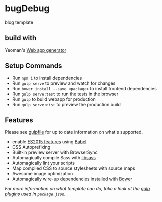 # bugDebug

blog template

## build with

Yeoman's [Web app generator](https://github.com/yeoman/generator-webapp)

## Setup Commands

- Run `npm i` to install dependencies
- Run `gulp serve` to preview and watch for changes
- Run `bower install --save <package>` to install frontend dependencies
- Run `gulp serve:test` to run the tests in the browser
- Run `gulp` to build webapp for production
- Run `gulp serve:dist` to preview the production build

## Features

Please see [gulpfile](gulpfile.js) for up to date information on what's supported.

* enable [ES2015 features](https://babeljs.io/docs/learn-es2015/) using [Babel](https://babeljs.io)
* CSS Autoprefixing
* Built-in preview server with BrowserSync
* Automagically compile Sass with [libsass](http://libsass.org)
* Automagically lint your scripts
* Map compiled CSS to source stylesheets with source maps
* Awesome image optimization
* Automagically wire-up dependencies installed with [Bower](http://bower.io)

*For more information on what template can do, take a look at the [gulp plugins](package.json) used in `package.json`.*
